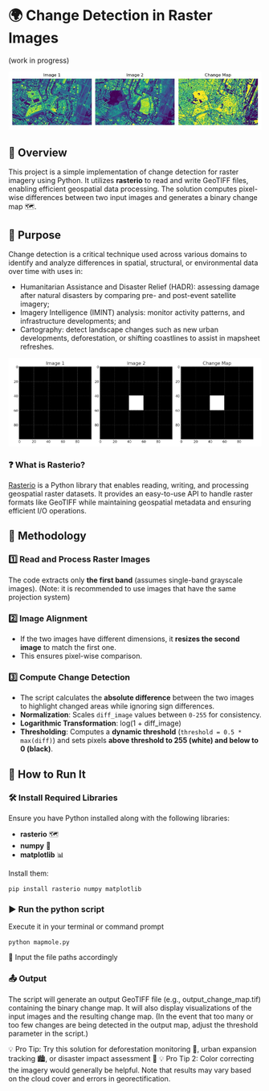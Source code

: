 # 🌍 Change Detection in Raster Images 
(work in progress)
<div align="center">
  <img src="./readme/sample.jpg"></img>
</div>

## 📝 Overview
This project is a simple implementation of change detection for raster imagery using Python. It utilizes **rasterio** to read and write GeoTIFF files, enabling efficient geospatial data processing. The solution computes pixel-wise differences between two input images and generates a binary change map 🗺️. 

## 🎯 Purpose
Change detection is a critical technique used across various domains to identify and analyze differences in spatial, structural, or environmental data over time with uses in:
- Humanitarian Assistance and Disaster Relief (HADR): assessing damage after natural disasters by comparing pre- and post-event satellite imagery;
- Imagery Intelligence (IMINT) analysis: monitor activity patterns, and infrastructure developments; and
- Cartography: detect landscape changes such as new urban developments, deforestation, or shifting coastlines to assist in mapsheet refreshes.

<div align="center">
  <img src="./readme/theory.png"></img>
</div>

### ❓ What is Rasterio?
[Rasterio](https://rasterio.readthedocs.io/) is a Python library that enables reading, writing, and processing geospatial raster datasets. It provides an easy-to-use API to handle raster formats like GeoTIFF while maintaining geospatial metadata and ensuring efficient I/O operations.

## 📄 Methodology

### **1️⃣ Read and Process Raster Images**
The code extracts only **the first band** (assumes single-band grayscale images). 
(Note: it is recommended to use images that have the same projection system)

### **2️⃣ Image Alignment**
- If the two images have different dimensions, it **resizes the second image** to match the first one.  
- This ensures pixel-wise comparison.  

### **3️⃣ Compute Change Detection**
- The script calculates the **absolute difference** between the two images to highlight changed areas while ignoring sign differences.
- **Normalization**: Scales `diff_image` values between `0-255` for consistency.  
- **Logarithmic Transformation**: log(1 + diff_image)
- **Thresholding**:  Computes a **dynamic threshold** (`threshold = 0.5 * max(diff)`) and sets pixels **above threshold to 255 (white) and below to 0 (black)**.  

## 🚀 How to Run It

### 🛠️ Install Required Libraries
Ensure you have Python installed along with the following libraries:

- **rasterio** 🗺️
- **numpy** 🔢
- **matplotlib** 📊

Install them:
```
pip install rasterio numpy matplotlib
```

### ▶️ Run the python script
Execute it in your terminal or command prompt
```
python mapmole.py
```
📂 Input the file paths accordingly

### 📤 Output

The script will generate an output GeoTIFF file (e.g., output_change_map.tif) containing the binary change map.
It will also display visualizations of the input images and the resulting change map.
(In the event that too many or too few changes are being detected in the output map, adjust the threshold parameter in the script.)

💡 Pro Tip: Try this solution for deforestation monitoring 🌳, urban expansion tracking 🏙️, or disaster impact assessment 🌊
💡 Pro Tip 2: Color correcting the imagery would generally be helpful. Note that results may vary based on the cloud cover and errors in georectification.



